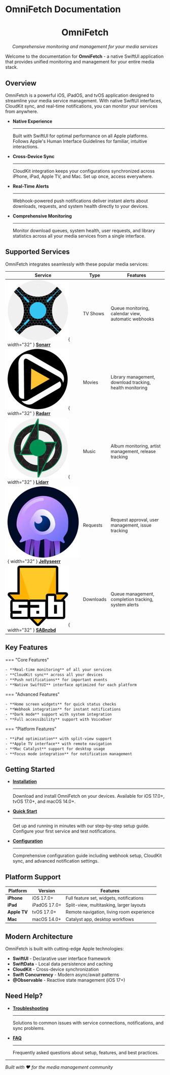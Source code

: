 # OmniFetch Documentation

<div align="center">
  <h1>OmniFetch</h1>
  <p><em>Comprehensive monitoring and management for your media services</em></p>
</div>

Welcome to the documentation for **OmniFetch** - a native SwiftUI application that provides unified monitoring and management for your entire media stack.

## Overview

OmniFetch is a powerful iOS, iPadOS, and tvOS application designed to streamline your media service management. With native SwiftUI interfaces, CloudKit sync, and real-time notifications, you can monitor your services from anywhere.

<div class="grid cards" markdown>

- **Native Experience**

    ---
    
    Built with SwiftUI for optimal performance on all Apple platforms. Follows Apple's Human Interface Guidelines for familiar, intuitive interactions.

- **Cross-Device Sync**

    ---
    
    CloudKit integration keeps your configurations synchronized across iPhone, iPad, Apple TV, and Mac. Set up once, access everywhere.

- **Real-Time Alerts**

    ---
    
    Webhook-powered push notifications deliver instant alerts about downloads, requests, and system health directly to your devices.

- **Comprehensive Monitoring**

    ---
    
    Monitor download queues, system health, user requests, and library statistics across all your media services from a single interface.

</div>

## Supported Services

OmniFetch integrates seamlessly with these popular media services:

| Service | Type | Features |
|---------|------|----------|
| ![Sonarr](assets/images/sonarr-logo.png){ width="32" } **[Sonarr](services/sonarr.md)** | TV Shows | Queue monitoring, calendar view, automatic webhooks |
| ![Radarr](assets/images/radarr-logo.png){ width="32" } **[Radarr](services/radarr.md)** | Movies | Library management, download tracking, health monitoring |
| ![Lidarr](assets/images/lidarr-logo.png){ width="32" } **[Lidarr](services/lidarr.md)** | Music | Album monitoring, artist management, release tracking |
| ![Jellyseerr](assets/images/jellyseerr-logo.png){ width="32" } **[Jellyseerr](services/jellyseerr.md)** | Requests | Request approval, user management, issue tracking |
| ![SABnzbd](assets/images/sabnzbd-logo.png){ width="32" } **[SABnzbd](services/sabnzbd.md)** | Downloads | Queue management, completion tracking, system alerts |

## Key Features

=== "Core Features"

    - **Real-time monitoring** of all your services
    - **CloudKit sync** across all your devices
    - **Push notifications** for important events
    - **Native SwiftUI** interface optimized for each platform

=== "Advanced Features"

    - **Home screen widgets** for quick status checks
    - **Webhook integration** for instant notifications
    - **Dark mode** support with system integration
    - **Full accessibility** support with VoiceOver

=== "Platform Features"

    - **iPad optimization** with split-view support
    - **Apple TV interface** with remote navigation
    - **Mac Catalyst** support for desktop usage
    - **Focus mode integration** for notification management

## Getting Started

<div class="grid cards" markdown>

- [**Installation**](setup/installation.md)

    ---

    Download and install OmniFetch on your devices. Available for iOS 17.0+, tvOS 17.0+, and macOS 14.0+.

- [**Quick Start**](setup/quick-start.md)

    ---

    Get up and running in minutes with our step-by-step setup guide. Configure your first service and test notifications.

- [**Configuration**](setup/configuration.md)

    ---

    Comprehensive configuration guide including webhook setup, CloudKit sync, and advanced notification settings.

</div>

## Platform Support

| Platform | Version | Features |
|----------|---------|----------|
| **iPhone** | iOS 17.0+ | Full feature set, widgets, notifications |
| **iPad** | iPadOS 17.0+ | Split-view, multitasking, larger layouts |
| **Apple TV** | tvOS 17.0+ | Remote navigation, living room experience |
| **Mac** | macOS 14.0+ | Catalyst app, desktop workflows |

## Modern Architecture

OmniFetch is built with cutting-edge Apple technologies:

- **SwiftUI** - Declarative user interface framework
- **SwiftData** - Local data persistence and caching
- **CloudKit** - Cross-device synchronization
- **Swift Concurrency** - Modern async/await patterns
- **@Observable** - Reactive state management (iOS 17+)

## Need Help?

<div class="grid cards" markdown>

- [**Troubleshooting**](troubleshooting/common-issues.md)

    ---

    Solutions to common issues with service connections, notifications, and sync problems.

- [**FAQ**](troubleshooting/faq.md)

    ---

    Frequently asked questions about setup, features, and best practices.

</div>

---

*Built with ❤️ for the media management community*